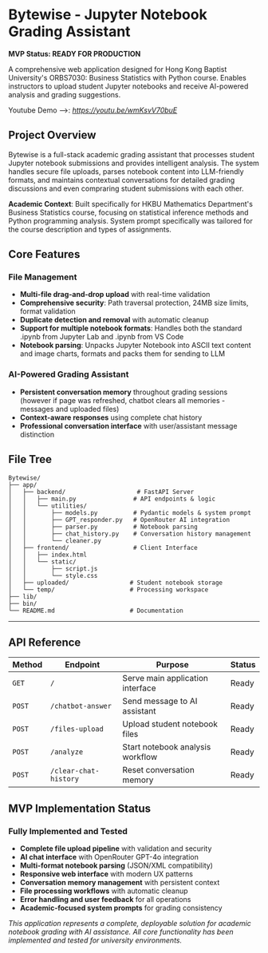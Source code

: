 # Bytewise - Jupyter Notebook Grading Assistant

**MVP Status: READY FOR PRODUCTION**

A comprehensive web application designed for Hong Kong Baptist University's ORBS7030: Business Statistics with Python course. Enables instructors to upload student Jupyter notebooks and receive AI-powered analysis and grading suggestions.

Youtube Demo -->: *https://youtu.be/wmKsvV70buE*

## Project Overview

Bytewise is a full-stack academic grading assistant that processes student Jupyter notebook submissions and provides intelligent analysis. The system handles secure file uploads, parses notebook content into LLM-friendly formats, and maintains contextual conversations for detailed grading discussions and even compraring student submissions with each other.

**Academic Context**: Built specifically for HKBU Mathematics Department's Business Statistics course, focusing on statistical inference methods and Python programming analysis. System prompt specifically was tailored for the course description and types of assignments.

## Core Features

### File Management
- **Multi-file drag-and-drop upload** with real-time validation
- **Comprehensive security**: Path traversal protection, 24MB size limits, format validation
- **Duplicate detection and removal** with automatic cleanup
- **Support for multiple notebook formats**: Handles both the standard .ipynb from Jupyter Lab and .ipynb from VS Code
- **Notebook parsing**: Unpacks Jupyter Notebook into ASCII text content and image charts, formats and packs them for sending to LLM

### AI-Powered Grading Assistant
- **Persistent conversation memory** throughout grading sessions (however if page was refreshed, chatbot clears all memories - messages and uploaded files)
- **Context-aware responses** using complete chat history
- **Professional conversation interface** with user/assistant message distinction

## File Tree

```
Bytewise/
├── app/
│   ├── backend/                    # FastAPI Server
│   │   ├── main.py                # API endpoints & logic
│   │   └── utilities/
│   │       ├── models.py          # Pydantic models & system prompt
│   │       ├── GPT_responder.py   # OpenRouter AI integration
│   │       ├── parser.py          # Notebook parsing 
│   │       ├── chat_history.py    # Conversation history management
│   │       └── cleaner.py         
│   ├── frontend/                  # Client Interface
│   │   ├── index.html            
│   │   └── static/
│   │       ├── script.js         
│   │       └── style.css         
│   ├── uploaded/                 # Student notebook storage
│   └── temp/                     # Processing workspace
├── lib/                          
├── bin/                          
└── README.md                     # Documentation
```

---

## API Reference

| Method | Endpoint | Purpose | Status |
|--------|----------|---------|--------|
| `GET` | `/` | Serve main application interface | Ready |
| `POST` | `/chatbot-answer` | Send message to AI assistant | Ready |
| `POST` | `/files-upload` | Upload student notebook files | Ready |
| `POST` | `/analyze` | Start notebook analysis workflow | Ready |
| `POST` | `/clear-chat-history` | Reset conversation memory | Ready |

## MVP Implementation Status

### Fully Implemented and Tested
- **Complete file upload pipeline** with validation and security
- **AI chat interface** with OpenRouter GPT-4o integration
- **Multi-format notebook parsing** (JSON/XML compatibility)
- **Responsive web interface** with modern UX patterns
- **Conversation memory management** with persistent context
- **File processing workflows** with automatic cleanup
- **Error handling and user feedback** for all operations
- **Academic-focused system prompts** for grading consistency

*This application represents a complete, deployable solution for academic notebook grading with AI assistance. All core functionality has been implemented and tested for university environments.*